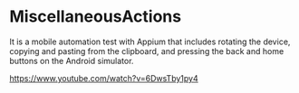# MiscellaneousActions
 It is a mobile automation test with Appium that includes rotating the device, copying and pasting from the clipboard, and pressing the back and home buttons on the Android simulator.

 https://www.youtube.com/watch?v=6DwsTby1py4

